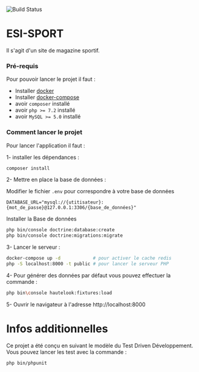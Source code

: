![Build Status](https://github.com/Fredkiss3/esi_sport/workflows/PHP%20Composer/badge.svg?branch=main)

# ESI-SPORT

Il s'agit d'un site de magazine sportif.

### Pré-requis

Pour pouvoir lancer le projet il faut : 

- Installer [docker](https://docs.docker.com/engine/install/) 
- Installer  [docker-compose](https://docs.docker.com/compose/install/)
- avoir `composer` installé
- avoir `php >= 7.2` installé
- avoir `MySQL >= 5.0` installé

### Comment lancer le projet

Pour lancer l'application il faut : 

1- installer les dépendances :

```bash
composer install 
```

2- Mettre en place la base de données :

Modifier le fichier `.env` pour correspondre à votre base de données 

```dotenv
DATABASE_URL="mysql://{utitisateur}:{mot_de_passe}@127.0.0.1:3306/{base_de_données}"
```

Installer la Base de données

```bash
php bin/console doctrine:database:create
php bin/console doctrine:migrations:migrate
```

3- Lancer le serveur :

```bash
docker-compose up -d            # pour activer le cache redis
php -S localhost:8000 -t public # pour lancer le serveur PHP
```

4- Pour générer des données par défaut vous pouvez effectuer la commande : 

```bash
php bin\console hautelook:fixtures:load
```


5- Ouvrir le navigateur à l'adresse http://localhost:8000

# Infos additionnelles

Ce projet a été conçu en suivant le modèle du Test Driven Développement.
Vous pouvez lancer les test avec la commande :

```bash
php bin/phpunit
```
